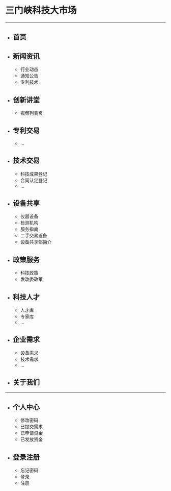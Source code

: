 # 三门峡科技大市场
****************

* ## 首页

* ## 新闻资讯
  + 行业动态
  + 通知公告
  + 专利技术

* ## 创新讲堂
  + 视频列表页

* ## 专利交易
  + ...

* ## 技术交易
  + 科技成果登记
  + 合同认定登记
  + ...
* ## 设备共享
  + 仪器设备
  + 检测机构
  + 服务指南
  + 二手交易设备
  + 设备共享部简介

* ## 政策服务
  + 科技政策
  + 发改委政策

* ## 科技人才
  + 人才库
  + 专家库
  + ...
* ## 企业需求
  + 设备需求
  + 技术需求
  + ...

* ## 关于我们

***********************

* ## 个人中心
    + 修改密码
    + 已提交需求
    + 已申请资金
    + 已发放资金

* ## 登录注册
  + 忘记密码
  + 登录
  + 注册
